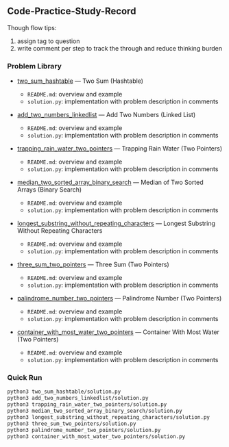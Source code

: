 ## Code-Practice-Study-Record

Though flow tips:
1. assign tag to question
2. write comment per step to track the through and reduce thinking burden

### Problem Library

- [two_sum_hashtable](./two_sum_hashtable) — Two Sum (Hashtable)
  - `README.md`: overview and example
  - `solution.py`: implementation with problem description in comments

- [add_two_numbers_linkedlist](./add_two_numbers_linkedlist) — Add Two Numbers (Linked List)
  - `README.md`: overview and example
  - `solution.py`: implementation with problem description in comments
 - [trapping_rain_water_two_pointers](./trapping_rain_water_two_pointers) — Trapping Rain Water (Two Pointers)
   - `README.md`: overview and example
   - `solution.py`: implementation with problem description in comments
 - [median_two_sorted_array_binary_search](./median_two_sorted_array_binary_search) — Median of Two Sorted Arrays (Binary Search)
   - `README.md`: overview and example
   - `solution.py`: implementation with problem description in comments
 - [longest_substring_without_repeating_characters](./longest_substring_without_repeating_characters) — Longest Substring Without Repeating Characters
   - `README.md`: overview and example
   - `solution.py`: implementation with problem description in comments
 - [three_sum_two_pointers](./three_sum_two_pointers) — Three Sum (Two Pointers)
   - `README.md`: overview and example
   - `solution.py`: implementation with problem description in comments
 - [palindrome_number_two_pointers](./palindrome_number_two_pointers) — Palindrome Number (Two Pointers)
   - `README.md`: overview and example
   - `solution.py`: implementation with problem description in comments
 - [container_with_most_water_two_pointers](./container_with_most_water_two_pointers) — Container With Most Water (Two Pointers)
   - `README.md`: overview and example
   - `solution.py`: implementation with problem description in comments
### Quick Run
```bash
python3 two_sum_hashtable/solution.py
python3 add_two_numbers_linkedlist/solution.py
python3 trapping_rain_water_two_pointers/solution.py
python3 median_two_sorted_array_binary_search/solution.py
python3 longest_substring_without_repeating_characters/solution.py
python3 three_sum_two_pointers/solution.py
python3 palindrome_number_two_pointers/solution.py
python3 container_with_most_water_two_pointers/solution.py
```